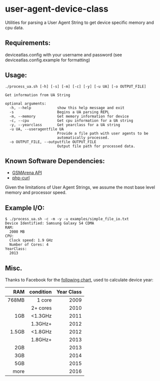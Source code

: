 # user-agent-device-class
Utilities for parsing a User Agent String to get device specific memory and cpu data.

## Requirements:
deviceatlas.config with your username and password (see deviceatlas.config.example for formatting)

## Usage:
```
./process_ua.sh [-h] [-s] [-m] [-c] [-y] [-u UA] [-o OUTPUT_FILE]

Get information from UA String

optional arguments:
  -h, --help            show this help message and exit
  -s                    Begins a UA parsing REPL
  -m, --memory          Get memory information for device
  -c, --cpu             Get cpu information for a UA string
  -y, --yearclass       Get yearclass for a UA string
  -u UA, --useragentfile UA
                        Provide a file path with user agents to be
                        automatically processed.
  -o OUTPUT_FILE, --outputfile OUTPUT_FILE
                        Output file path for processed data.

```

## Known Software Dependencies:
- [GSMArena API](https://github.com/ramtin2025/gsmarena-API)
- [php-curl](http://php.net/manual/en/book.curl.php)


Given the limitations of User Agent Strings, we assume the most base level memory and processor speed.

## Example I/O: 
```
$ ./process_ua.sh -c -m -y -u examples/simple_file_io.txt
Device Identified: Samsung Galaxy S4 CDMA
RAM:
  2000 MB
CPU:
  Clock speed: 1.9 GHz
  Number of Cores: 4
YearClass:
  2013

```

## Misc.
Thanks to Facebook for the [following chart](https://github.com/facebook/device-year-class/blob/master/README.md), used to calculate device year:

| RAM | condition | Year Class |
|----:|----------:|-----------:|
|768MB| 1 core    | 2009 |
|     | 2+ cores  | 2010 |
|  1GB| <1.3GHz   | 2011 |
|     | 1.3GHz+   | 2012 |
|1.5GB| <1.8GHz   | 2012 |
|     | 1.8GHz+   | 2013 |
|  2GB|           | 2013 |
|  3GB|           | 2014 |
|  5GB|           | 2015 |
| more|           | 2016 |
